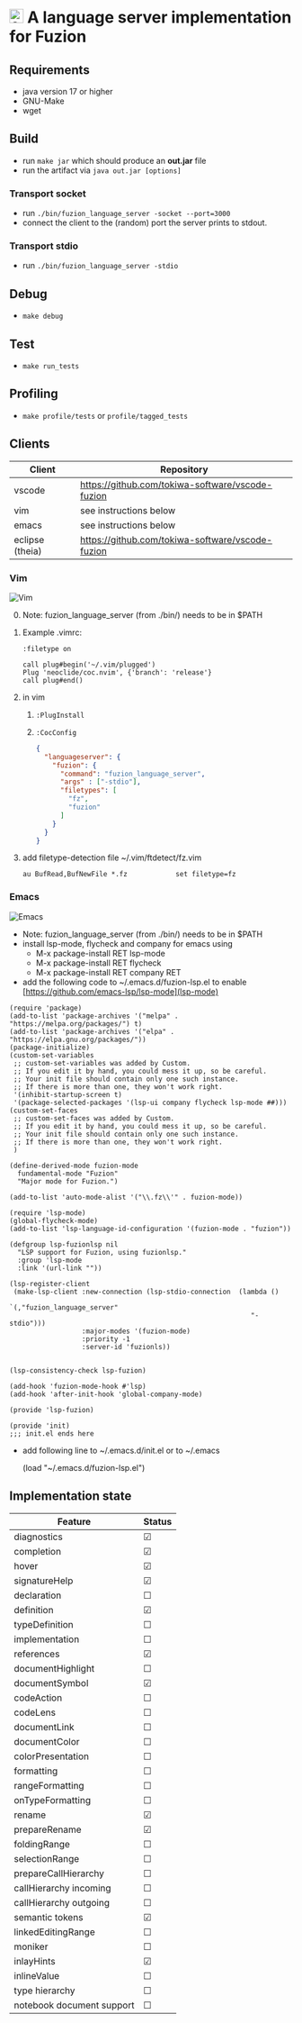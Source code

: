 # <img src="assets/logo.svg" alt="fuzion logo" width="25" /> A language server implementation for Fuzion

## Requirements
- java version 17 or higher
- GNU-Make
- wget

## Build
- run `make jar` which should produce an **out.jar** file
- run the artifact via `java out.jar [options]`

### Transport socket
- run `./bin/fuzion_language_server -socket --port=3000`
- connect the client to the (random) port the server prints to stdout.

### Transport stdio
- run `./bin/fuzion_language_server -stdio`

## Debug
- `make debug`

## Test
- `make run_tests`

## Profiling
- `make profile/tests` or `profile/tagged_tests`

## Clients
|Client|Repository|
|---|---|
|vscode|https://github.com/tokiwa-software/vscode-fuzion|
|vim|see instructions below|
|emacs|see instructions below|
|eclipse (theia)|https://github.com/tokiwa-software/vscode-fuzion|

### Vim

![Vim](assets/vim.png)

0) Note: fuzion_language_server (from ./bin/) needs to be in $PATH

1) Example .vimrc:
    ```vim
    :filetype on

    call plug#begin('~/.vim/plugged')
    Plug 'neoclide/coc.nvim', {'branch': 'release'}
    call plug#end()
    ```
2) in vim

    1) `:PlugInstall`

    2) `:CocConfig`

          ```json
          {
            "languageserver": {
              "fuzion": {
                "command": "fuzion_language_server",
                "args" : ["-stdio"],
                "filetypes": [
                  "fz",
                  "fuzion"
                ]
              }
            }
          }
          ```

3) add filetype-detection file ~/.vim/ftdetect/fz.vim
    ```vim
    au BufRead,BufNewFile *.fz            set filetype=fz
    ```

### Emacs

![Emacs](assets/emacs.png)

- Note: fuzion_language_server (from ./bin/) needs to be in $PATH
- install lsp-mode, flycheck and company for emacs using
    - M-x package-install RET lsp-mode
    - M-x package-install RET flycheck
    - M-x package-install RET company RET
- add the following code to ~/.emacs.d/fuzion-lsp.el to enable [https://github.com/emacs-lsp/lsp-mode](lsp-mode)

```elisp
(require 'package)
(add-to-list 'package-archives '("melpa" . "https://melpa.org/packages/") t)
(add-to-list 'package-archives '("elpa" . "https://elpa.gnu.org/packages/"))
(package-initialize)
(custom-set-variables
 ;; custom-set-variables was added by Custom.
 ;; If you edit it by hand, you could mess it up, so be careful.
 ;; Your init file should contain only one such instance.
 ;; If there is more than one, they won't work right.
 '(inhibit-startup-screen t)
 '(package-selected-packages '(lsp-ui company flycheck lsp-mode ##)))
(custom-set-faces
 ;; custom-set-faces was added by Custom.
 ;; If you edit it by hand, you could mess it up, so be careful.
 ;; Your init file should contain only one such instance.
 ;; If there is more than one, they won't work right.
 )

(define-derived-mode fuzion-mode
  fundamental-mode "Fuzion"
  "Major mode for Fuzion.")

(add-to-list 'auto-mode-alist '("\\.fz\\'" . fuzion-mode))

(require 'lsp-mode)
(global-flycheck-mode)
(add-to-list 'lsp-language-id-configuration '(fuzion-mode . "fuzion"))

(defgroup lsp-fuzionlsp nil
  "LSP support for Fuzion, using fuzionlsp."
  :group 'lsp-mode
  :link '(url-link ""))

(lsp-register-client
 (make-lsp-client :new-connection (lsp-stdio-connection  (lambda ()
                                                          `(,"fuzion_language_server"
                                                            "-stdio")))
                  :major-modes '(fuzion-mode)
                  :priority -1
                  :server-id 'fuzionls))


(lsp-consistency-check lsp-fuzion)

(add-hook 'fuzion-mode-hook #'lsp)
(add-hook 'after-init-hook 'global-company-mode)

(provide 'lsp-fuzion)

(provide 'init)
;;; init.el ends here
```

- add following line to ~/.emacs.d/init.el or to ~/.emacs

  (load "~/.emacs.d/fuzion-lsp.el")

## Implementation state

|Feature|Status|
|---|---|
|diagnostics|☑|
|completion|☑|
|hover|☑|
|signatureHelp|☑|
|declaration|☐|
|definition|☑|
|typeDefinition|☐|
|implementation|☐|
|references|☑|
|documentHighlight|☐|
|documentSymbol|☑|
|codeAction|☐|
|codeLens|☐|
|documentLink|☐|
|documentColor|☐|
|colorPresentation|☐|
|formatting|☐|
|rangeFormatting|☐|
|onTypeFormatting|☐|
|rename|☑|
|prepareRename|☑|
|foldingRange|☐|
|selectionRange|☐|
|prepareCallHierarchy|☐|
|callHierarchy incoming|☐|
|callHierarchy outgoing|☐|
|semantic tokens|☑|
|linkedEditingRange|☐|
|moniker|☐|
|inlayHints|☑|
|inlineValue|☐|
|type hierarchy|☐|
|notebook document support|☐|
